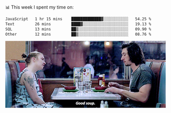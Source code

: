 📊 This week I spent my time on:
<!--START_SECTION:waka-->

```text
JavaScript   1 hr 15 mins    █████████████▓░░░░░░░░░░░   54.25 %
Text         26 mins         ████▓░░░░░░░░░░░░░░░░░░░░   19.13 %
SQL          13 mins         ██▒░░░░░░░░░░░░░░░░░░░░░░   09.90 %
Other        12 mins         ██▒░░░░░░░░░░░░░░░░░░░░░░   08.76 %
```

<!--END_SECTION:waka-->


![](goodSoup.gif)
